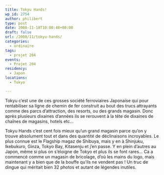 ```yaml
---
title: Tokyu Hands!
wp_id: 2754
author: philibert
type: post
date: 2008-11-18T10:00:48+00:00
draft: false
url: /2008/11/tokyu-hands/
categories:
  - ordinaire
tags:
  - projet 204
events:
  - Projet 204
residency:
  - Japon
locations:
  - Tokyo

---
```

Tokyu c&rsquo;est une de ces grosses société ferroviaires Japonaise qui pour rentabiliser sa ligne de chemin de fer construit au bout des trucs attrayants comme des parcs d&rsquo;attraction, des resorts, ou des grands magasin. Donc après plusieurs dixaines d&rsquo;années ils se rerouvent à la tête de dixaines de chaînes de magasins, hotels etc&#8230;

Tokyu Hands c&rsquo;est cent fois mieux qu&rsquo;un grand magasin parce qu&rsquo;on y trouve absolument tout et dans des quantité de déclinaisons incroyables. Le plus connue est le Flagship magaz de Shibuya, mais y en à Shinjuku, Ikebukuro, Ginza, Tokyo Bay, Kitasenju et j&rsquo;en passe. Y en plein d&rsquo;autres au Japon, même si plus on s&rsquo;éloigne de Tokyo et plus ils se font rares&#8230; Ca a commencé comme un magasin de bricolage, d&rsquo;où les mains du logo, mais maintenant y a bien que de la bouffe qu&rsquo;ils ne vendent pas ! Un truc de dingue qui méritait bien 32 photos et autant de légendes inutiles.

<div class="gallery-container">
  <div class="gallery">
    <figure class="image-frame landscape"> <img src="{{< aws >}}/uploads/2012/09/tokyo-hands-02-650x487.jpg" alt="" /> </figure> <figure class="image-frame landscape"> <img src="{{< aws >}}/uploads/2012/09/tokyo-hands-03-650x487.jpg" alt="" /> </figure> <figure class="image-frame landscape"> <img src="{{< aws >}}/uploads/2012/09/tokyo-hands-08-650x487.jpg" alt="" /> </figure> <figure class="image-frame landscape"> <img src="{{< aws >}}/uploads/2012/09/tokyo-hands-04-650x487.jpg" alt="" /> </figure> <figure class="image-frame landscape"> <img src="{{< aws >}}/uploads/2012/09/tokyo-hands-05-650x487.jpg" alt="" /> </figure> <figure class="image-frame landscape"> <img src="{{< aws >}}/uploads/2012/09/tokyo-hands-06-650x487.jpg" alt="" /> </figure> <figure class="image-frame landscape"> <img src="{{< aws >}}/uploads/2012/09/tokyo-hands-07-650x487.jpg" alt="" /> </figure> <figure class="image-frame landscape"> <img src="{{< aws >}}/uploads/2012/09/tokyo-hands-09-650x487.jpg" alt="" /> </figure> <figure class="image-frame landscape"> <img src="{{< aws >}}/uploads/2012/09/tokyo-hands-14-650x487.jpg" alt="" /> </figure> <figure class="image-frame landscape"> <img src="{{< aws >}}/uploads/2012/09/tokyo-hands-11-650x487.jpg" alt="" /> </figure> <figure class="image-frame landscape"> <img src="{{< aws >}}/uploads/2012/09/tokyo-hands-01-650x487.jpg" alt="" /> </figure> <figure class="image-frame landscape"> <img src="{{< aws >}}/uploads/2012/09/tokyo-hands-10-650x487.jpg" alt="" /> </figure> <figure class="image-frame landscape"> <img src="{{< aws >}}/uploads/2012/09/tokyo-hands-12-650x487.jpg" alt="" /> </figure> <figure class="image-frame landscape"> <img src="{{< aws >}}/uploads/2012/09/tokyo-hands-15-650x487.jpg" alt="" /> </figure> <figure class="image-frame landscape"> <img src="{{< aws >}}/uploads/2012/09/tokyo-hands-13-650x487.jpg" alt="" /> </figure> <figure class="image-frame landscape"> <img src="{{< aws >}}/uploads/2012/09/tokyo-hands-16-650x487.jpg" alt="" /> </figure> <figure class="image-frame landscape"> <img src="{{< aws >}}/uploads/2012/09/tokyo-hands-17-650x487.jpg" alt="" /> </figure> <figure class="image-frame landscape"> <img src="{{< aws >}}/uploads/2012/09/tokyo-hands-18-650x487.jpg" alt="" /> </figure> <figure class="image-frame landscape"> <img src="{{< aws >}}/uploads/2012/09/tokyo-hands-19-650x487.jpg" alt="" /> </figure> <figure class="image-frame landscape"> <img src="{{< aws >}}/uploads/2012/09/tokyo-hands-20-650x487.jpg" alt="" /> </figure> <figure class="image-frame landscape"> <img src="{{< aws >}}/uploads/2012/09/tokyo-hands-21-650x487.jpg" alt="" /> </figure> <figure class="image-frame landscape"> <img src="{{< aws >}}/uploads/2012/09/tokyo-hands-23-650x487.jpg" alt="" /> </figure> <figure class="image-frame portrait"> <img src="{{< aws >}}/uploads/2012/09/tokyo-hands-24-650x866.jpg" alt="" /> </figure> <figure class="image-frame landscape"> <img src="{{< aws >}}/uploads/2012/09/tokyo-hands-25-650x487.jpg" alt="" /> </figure> <figure class="image-frame landscape"> <img src="{{< aws >}}/uploads/2012/09/tokyo-hands-27-650x487.jpg" alt="" /> </figure> <figure class="image-frame landscape"> <img src="{{< aws >}}/uploads/2012/09/tokyo-hands-28-650x487.jpg" alt="" /> </figure> <figure class="image-frame landscape"> <img src="{{< aws >}}/uploads/2012/09/tokyo-hands-29-650x487.jpg" alt="" /> </figure> <figure class="image-frame landscape"> <img src="{{< aws >}}/uploads/2012/09/tokyo-hands-30-650x487.jpg" alt="" /> </figure> <figure class="image-frame landscape"> <img src="{{< aws >}}/uploads/2012/09/tokyo-hands-31-650x487.jpg" alt="" /> </figure> <figure class="image-frame portrait"> <img src="{{< aws >}}/uploads/2012/09/tokyo-hands-32-650x866.jpg" alt="" /> </figure> <figure class="image-frame landscape"> <img src="{{< aws >}}/uploads/2012/09/tokyo-hands-33-650x487.jpg" alt="" /> </figure> <figure class="image-frame landscape"> <img src="{{< aws >}}/uploads/2012/09/tokyo-hands-22-650x487.jpg" alt="" /> </figure>
  </div>
</div>
